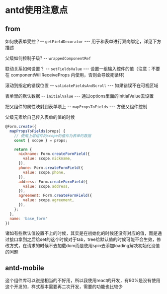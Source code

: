 # antd使用注意点

## from

如何使表单受控？-- `getFieldDecorator` --- 用于和表单进行双向绑定，详见下方描述

父级如何控制子级? -- `wrappedComponentRef`

联动关系如何设置？ -- `setFieldsValue` --- 设置一组输入控件的值（注意：不要在 componentWillReceiveProps 内使用，否则会导致死循环)

滚动到指定的错误位置 -- `validateFieldsAndScroll` --- 如果错误不在可视区域

表单里的默认数据 -- `initialValue` --- 通过options里面的initialValue去设置

把父组件的属性映射到表单项上 -- `mapPropsToFields` --- 方便父组件控制

父级元素给自己传入表单的值的时候

```js
@Form.create({
  mapPropsToFields(props) {
    // 使用上层组件的scope的值作为表单的数据
    const { scope } = props;

    return {
      nickname: Form.createFormField({
        value: scope.nickname,
      }),
      phone: Form.createFormField({
        value: scope.phone,
      }),
      address: Form.createFormField({
        value: scope.address,
      }),
      agreement: Form.createFormField({
        value: scope.agreement,
      }),
    };
  },
  name: 'base_form'
})
```

诸如有些默认值设置不上的时候，其实是在初始化的时候还没有对应的值，而是通过接口拿到之后给set的这个时候对于tab，tree给默认值的时候可能不会生效，修改方式，在请求的时候不去加载dom而是使用spin去添加loading解决初始化没值的问题

## antd-mobile

这个组件库可以说是相当的不好用，所以我使用react的开发，有90%是没有使用这个开发的，样式基本需要再二次开发，需要的功能也比较少
